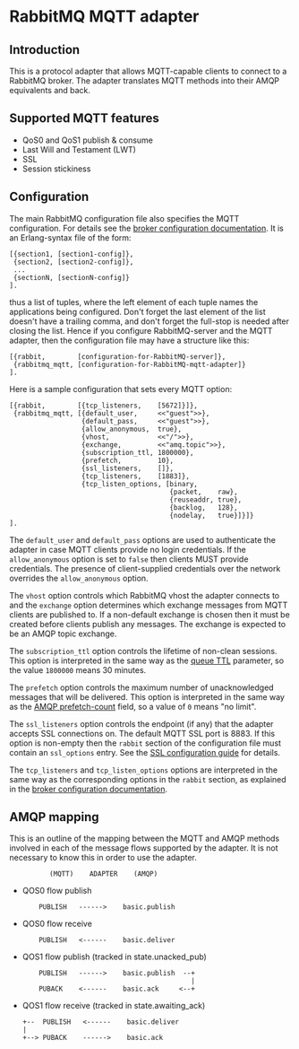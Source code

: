 # RabbitMQ MQTT adapter

## Introduction

This is a protocol adapter that allows MQTT-capable clients to
connect to a RabbitMQ broker. The adapter translates MQTT
methods into their AMQP equivalents and back.

## Supported MQTT features

* QoS0 and QoS1 publish & consume
* Last Will and Testament (LWT)
* SSL
* Session stickiness

## Configuration

The main RabbitMQ configuration file also specifies the MQTT
configuration. For details see the [broker configuration documentation](http://www.rabbitmq.com/configure.html).
It is an Erlang-syntax file of the form:

    [{section1, [section1-config]},
     {section2, [section2-config]},
     ...
     {sectionN, [sectionN-config]}
    ].

thus a list of tuples, where the left element of each tuple names the
applications being configured. Don't forget the last element of the
list doesn't have a trailing comma, and don't forget the full-stop is
needed after closing the list. Hence if you configure RabbitMQ-server
and the MQTT adapter, then the configuration file may have a
structure like this:

    [{rabbit,        [configuration-for-RabbitMQ-server]},
     {rabbitmq_mqtt, [configuration-for-RabbitMQ-mqtt-adapter]}
    ].

Here is a sample configuration that sets every MQTT option:

    [{rabbit,        [{tcp_listeners,    [5672]}]},
     {rabbitmq_mqtt, [{default_user,     <<"guest">>},
                      {default_pass,     <<"guest">>},
                      {allow_anonymous,  true},
                      {vhost,            <<"/">>},
                      {exchange,         <<"amq.topic">>},
                      {subscription_ttl, 1800000},
                      {prefetch,         10},
                      {ssl_listeners,    []},
                      {tcp_listeners,    [1883]},
                      {tcp_listen_options, [binary,
                                            {packet,    raw},
                                            {reuseaddr, true},
                                            {backlog,   128},
                                            {nodelay,   true}]}]}
    ].

The `default_user` and `default_pass` options are used to authenticate
the adapter in case MQTT clients provide no login credentials. If the
`allow_anonymous` option is set to `false` then clients MUST provide credentials.
The presence of client-supplied credentials over the network overrides
the `allow_anonymous` option.

The `vhost` option controls which RabbitMQ vhost the adapter connects to and the
`exchange` option determines which exchange messages from MQTT clients are published
to. If a non-default exchange is chosen then it must be created before clients
publish any messages. The exchange is expected to be an AMQP topic exchange.

The `subscription_ttl` option controls the lifetime of non-clean sessions. This
option is interpreted in the same way as the [queue TTL](http://www.rabbitmq.com/ttl.html#queue-ttl)
parameter, so the value `1800000` means 30 minutes.

The `prefetch` option controls the maximum number of unacknowledged messages that
will be delivered. This option is interpreted in the same way as the [AMQP prefetch-count](http://www.rabbitmq.com/amqp-0-9-1-reference.html#basic.qos.prefetch-count)
field, so a value of `0` means "no limit".

The `ssl_listeners` option controls the endpoint (if any) that the adapter accepts
SSL connections on. The default MQTT SSL port is 8883. If this option is non-empty
then the `rabbit` section of the configuration file must contain an `ssl_options`
entry. See the [SSL configuration guide](http://www.rabbitmq.com/ssl.html) for
details.

The `tcp_listeners` and `tcp_listen_options` options are interpreted in the same way
as the corresponding options in the `rabbit` section, as explained in the
[broker configuration documentation](http://www.rabbitmq.com/configure.html).

## AMQP mapping

This is an outline of the mapping between the MQTT and AMQP
methods involved in each of the message flows supported by
the adapter. It is not necessary to know this in order
to use the adapter.

              (MQTT)    ADAPTER    (AMQP)

*    QOS0 flow publish

             PUBLISH   ------>    basic.publish

*    QOS0 flow receive

             PUBLISH   <------    basic.deliver

*    QOS1 flow publish (tracked in state.unacked\_pub)

             PUBLISH   ------>    basic.publish  --+
                                                   |
             PUBACK    <------    basic.ack     <--+

*   QOS1 flow receive (tracked in state.awaiting\_ack)

        +--  PUBLISH   <------    basic.deliver
        |
        +--> PUBACK    ------>    basic.ack
